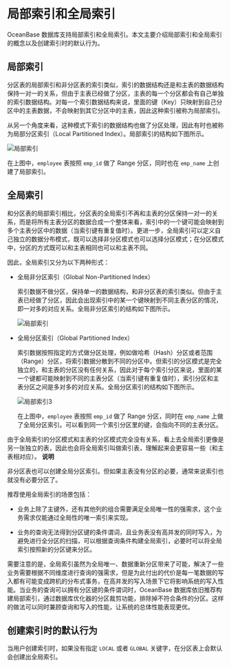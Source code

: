 局部索引和全局索引 
==============================

OceanBase 数据库支持局部索引和全局索引。本文主要介绍局部索引和全局索引的概念以及创建索引时的默认行为。

**局部索引** 
--------------------------

分区表的局部索引和非分区表的索引类似，索引的数据结构还是和主表的数据结构保持一对一的关系，但由于主表已经做了分区，主表的每一个分区都会有自己单独的索引数据结构。对每一个索引数据结构来说，里面的键（Key）只映射到自己分区中的主表数据，不会映射到其它分区中的主表，因此这种索引被称为局部索引。

从另一个角度来看，这种模式下索引的数据结构也做了分区处理，因此有时也被称为局部分区索引（Local Partitioned Index）。局部索引的结构如下图所示。

![局部索引](https://help-static-aliyun-doc.aliyuncs.com/assets/img/zh-CN/8653623461/p355604.jpg)

在上图中，`employee` 表按照 `emp_id` 做了 Range 分区，同时也在 `emp_name` 上创建了局部索引。

**全局索引** 
--------------------------

和分区表的局部索引相比，分区表的全局索引不再和主表的分区保持一对一的关系，而是将所有主表分区的数据合成一个整体来看，索引中的一个键可能会映射到多个主表分区中的数据（当索引键有重复值时）。更进一步，全局索引可以定义自己独立的数据分布模式，既可以选择非分区模式也可以选择分区模式；在分区模式中，分区的方式既可以和主表相同也可以和主表不同。

因此，全局索引又分为以下两种形式：

* 全局非分区索引（Global Non-Partitioned Index）

  索引数据不做分区，保持单一的数据结构，和非分区表的索引类似。但由于主表已经做了分区，因此会出现索引中的某一个键映射到不同主表分区的情况，即一对多的对应关系。全局非分区索引的结构如下图所示。

  ![局部索引](https://help-static-aliyun-doc.aliyuncs.com/assets/img/zh-CN/8653623461/p356070.jpg)
  

* 全局分区索引（Global Partitioned Index）

  索引数据按照指定的方式做分区处理，例如做哈希（Hash）分区或者范围（Range）分区，将索引数据分散到不同的分区中。但索引的分区模式是完全独立的，和主表的分区没有任何关系，因此对于每个索引分区来说，里面的某一个键都可能映射到不同的主表分区（当索引键有重复值时），索引分区和主表分区之间是多对多的对应关系。全局分区索引的结构如下图所示。

  ![局部索引3](https://help-static-aliyun-doc.aliyuncs.com/assets/img/zh-CN/8653623461/p355603.jpg)

  在上图中，`employee` 表按照 `emp_id` 做了 Range 分区，同时在 `emp_name` 上做了全局分区索引。可以看到同一个索引分区里的键，会指向不同的主表分区。
  




由于全局索引的分区模式和主表的分区模式完全没有关系，看上去全局索引更像是另一张独立的表，因此也会将全局索引叫做索引表，理解起来会更容易一些（和主表相对应）。
**说明**



非分区表也可以创建全局分区索引。但如果主表没有分区的必要，通常来说索引也就没有必要分区了。

推荐使用全局索引的场景包括：

* 业务上除了主键外，还有其他列的组合需要满足全局唯一性的强需求，这个业务需求仅能通过全局性的唯一索引来实现。

  

* 业务的查询无法得到分区键的条件谓词，且业务表没有高并发的同时写入，为避免进行全分区的扫描，可以根据查询条件构建全局索引，必要时可以将全局索引按照新的分区键来分区。

  




需要注意的是，全局索引虽然为全局唯一、数据重新分区带来了可能，解决了一些业务需要根据不同维度进行查询的强需求，但是为此付出的代价是每一笔数据的写入都有可能变成跨机的分布式事务，在高并发的写入场景下它将影响系统的写入性能。当业务的查询可以拥有分区键的条件谓词时，OceanBase 数据库依旧推荐构建局部索引，通过数据库优化器的分区裁剪功能，排除掉不符合条件的分区。这样的做法可以同时兼顾查询和写入的性能，让系统的总体性能表现更优。

创建索引时的默认行为 
----------------------------

当用户创建索引时，如果没有指定 `LOCAL` 或者 `GLOBAL` 关键字，在分区表上会默认会创建出全局索引。
